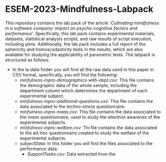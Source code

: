 # ESEM-2023-Mindfulness-Labpack

This repository contains the lab pack of the article '*Cultivating mindfulness in a software company: impact on psycho-cognitive factors and performance*'. Specifically, this lab pack contains experimental materials, datasets, statistical analysis scripts, and raw results of script execution, including plots. Additionally, the lab pack includes a full report of the sphericity and homoscedasticity tests in the results, which are also available for studying the applicability of parametric tests.
The labpack is structured as follows:
 * In the la *data* folder you will find all the raw data used in this paper in CSV format, specifically, you will find the following:
   * *minfulness-inpro-demographics-with-dept.csv*: This file contains the demographic data of the whole sample, including the department column which determines the department of each experimental subject.
   * *minfulness-inpro-additional-questions.csv*: This file contains the data associated to the *techno-stress* questionnaire.
   * *minfulness-inpro-maas.csv*:  This file contains the data associated to the *maas* questionnaire, used to study the attention awarenes of the experimental subjects.
   * *minfulness-inpro-welfare.csv*: Thi file contains the data associated to the ad-hoc questionnaire created to study the welfare of the experimental subjects.
   * *subjectData*: In this folder you will find the files associated to the performance data:
     * *SupportTasks.csv*: Data extracted from the 
   
